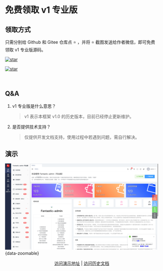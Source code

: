 <script setup>
import { withBase } from 'vitepress'
</script>

# 免费领取 v1 专业版

## 领取方式

只需分别给 Github 和 Gitee 仓库点 ⭐️ ，并将 ⭐️ 截图发送给作者微信，即可免费领取 v1 专业版源码。

[![star](https://img.shields.io/github/stars/fantastic-admin/basic?style=social)](https://github.com/fantastic-admin/basic)

[![star](https://gitee.com/fantastic-admin/basic/badge/star.svg?theme=dark)](https://gitee.com/fantastic-admin/basic)

<p align="center"><img :src="withBase('/friend-wechat.png')" width="300" /></p>

## Q&A

1. v1 专业版是什么意思？

    > v1 表示本框架 v1.0 的历史版本，目前已经停止更新维护。

2. 是否提供技术支持？

    > 仅提供开发文档支持，使用过程中若遇到问题，需自行解决。

## 演示

![](public/v1-pro.png){data-zoomable}

<p align="center">
  <a href="https://fantastic-admin.github.io/v1-pro-example/" target="_blank">访问演示地址</a>
  |
  <a href="https://fantastic-admin.github.io/v1-docs/" target="_blank">访问历史文档</a>
</p>